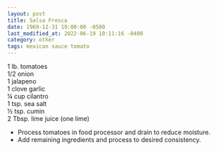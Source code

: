```yaml
---
layout: post
title: Salsa Fresca
date: 1969-12-31 19:00:00 -0500
last_modified_at: 2022-06-19 10:11:16 -0400
category: other
tags: mexican sauce tomato
---
```

1 lb. tomatoes  
1/2 onion  
1 jalapeno  
1 clove garlic  
¼ cup cilantro  
1 tsp. sea salt  
½ tsp. cumin  
2 Tbsp. lime juice (one lime)  
* Process tomatoes in food processor and drain to reduce moisture.
* Add remaining ingredients and process to desired consistency.
